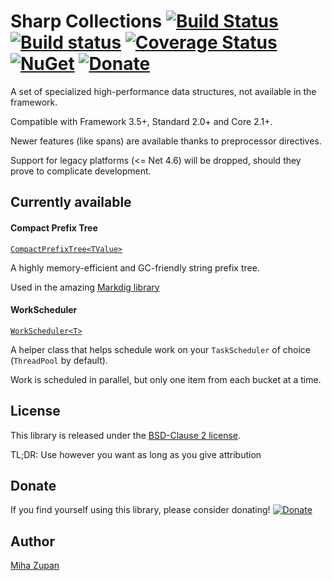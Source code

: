 # Sharp Collections [![Build Status](https://travis-ci.org/MihaZupan/SharpCollections.svg?branch=master)](https://travis-ci.org/MihaZupan/SharpCollections) [![Build status](https://ci.appveyor.com/api/projects/status/uwno7633b39ikdvn/branch/master?svg=true)](https://ci.appveyor.com/project/MihaZupan/sharpcollections/branch/master) [![Coverage Status](https://coveralls.io/repos/github/MihaZupan/SharpCollections/badge.svg?branch=master)](https://coveralls.io/github/MihaZupan/SharpCollections?branch=master) [![NuGet](https://img.shields.io/nuget/v/SharpCollections.svg)](https://www.nuget.org/packages/SharpCollections/) [![Donate](https://img.shields.io/badge/Donate-PayPal-green.svg)][PayPalMe]

A set of specialized high-performance data structures, not available in the framework.

Compatible with Framework 3.5+, Standard 2.0+ and Core 2.1+.

Newer features (like spans) are available thanks to preprocessor directives.

Support for legacy platforms (<= Net 4.6) will be dropped, should they prove to complicate development.


## Currently available

#### Compact Prefix Tree

[`CompactPrefixTree<TValue>`](examples/CompactPrefixTree.md)

A highly memory-efficient and GC-friendly string prefix tree.

Used in the amazing [Markdig library](https://github.com/lunet-io/markdig)

#### WorkScheduler

[`WorkScheduler<T>`](examples/WorkScheduler.md)

A helper class that helps schedule work on your `TaskScheduler` of choice (`ThreadPool` by default).

Work is scheduled in parallel, but only one item from each bucket at a time.


## License

This library is released under the [BSD-Clause 2 license][license].

TL;DR: Use however you want as long as you give attribution

## Donate

If you find yourself using this library, please consider donating!
[![Donate](https://img.shields.io/badge/Donate-PayPal-green.svg)][PayPalMe]

## Author

[Miha Zupan](https://github.com/MihaZupan)


[License]: https://raw.githubusercontent.com/MihaZupan/SharpCollections/master/license.txt
[PayPalMe]: https://www.paypal.me/MihaZupanSLO